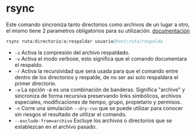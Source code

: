 # rsync

Este comando sincroniza tanto directorios como archivos de un lugar a otro, el mismo tiene 2 parametros obligatorios para su utilización. [documentación](https://rsync.samba.org/)

```s
rsync ruta/directorio/a/respaldar usuario@host:ruta/respaldo
```

- `-z` Activa la compresión del archivo respaldado.
- `-v` Activa el modo verbose, esto significa que el comando documentara el respaldo.
- `-r` Activa la recursividad que sera usada para que el comando entre dentro de los directorios y respalde, de no ser asi solo respaldara el primer directorio.
- `-a` La opción -a es una combinación de banderas. Significa "archive" y sincroniza de forma recursiva preservando links simbólicos, archivos especiales, modificaciones de tiempo, grupo, propietario y permisos.
- `-n` Corre una simulación `--dry-run` que se puede utilizar para conocer sin riesgos el resultado de utilizar el comando.
- `--exclude-from=archivo` Excluye los archivos o directorios que se establezcan en el archivo pasado.
